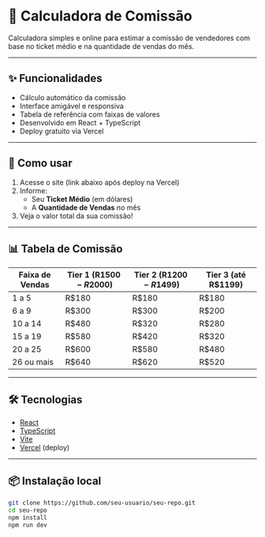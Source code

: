 # 🧮 Calculadora de Comissão

Calculadora simples e online para estimar a comissão de vendedores com base no ticket médio e na quantidade de vendas do mês.

---

## ✨ Funcionalidades

- Cálculo automático da comissão
- Interface amigável e responsiva
- Tabela de referência com faixas de valores
- Desenvolvido em React + TypeScript
- Deploy gratuito via Vercel

---

## 🚀 Como usar

1. Acesse o site (link abaixo após deploy na Vercel)
2. Informe:
   - Seu **Ticket Médio** (em dólares)
   - A **Quantidade de Vendas** no mês
3. Veja o valor total da sua comissão!

---

## 📊 Tabela de Comissão

| Faixa de Vendas | Tier 1 (R$1500-R$2000) | Tier 2 (R$1200-R$1499) | Tier 3 (até R$1199) |
|-----------------|------------------------|------------------------|---------------------|
| 1 a 5           | R$180                  | R$180                  | R$180               |
| 6 a 9           | R$300                  | R$300                  | R$200               |
| 10 a 14         | R$480                  | R$320                  | R$280               |
| 15 a 19         | R$580                  | R$420                  | R$320               |
| 20 a 25         | R$600                  | R$580                  | R$480               |
| 26 ou mais      | R$640                  | R$620                  | R$520               |

---

## 🛠️ Tecnologias

- [React](https://reactjs.org/)
- [TypeScript](https://www.typescriptlang.org/)
- [Vite](https://vitejs.dev/)
- [Vercel](https://vercel.com/) (deploy)

---

## 📦 Instalação local

```bash
git clone https://github.com/seu-usuario/seu-repo.git
cd seu-repo
npm install
npm run dev
